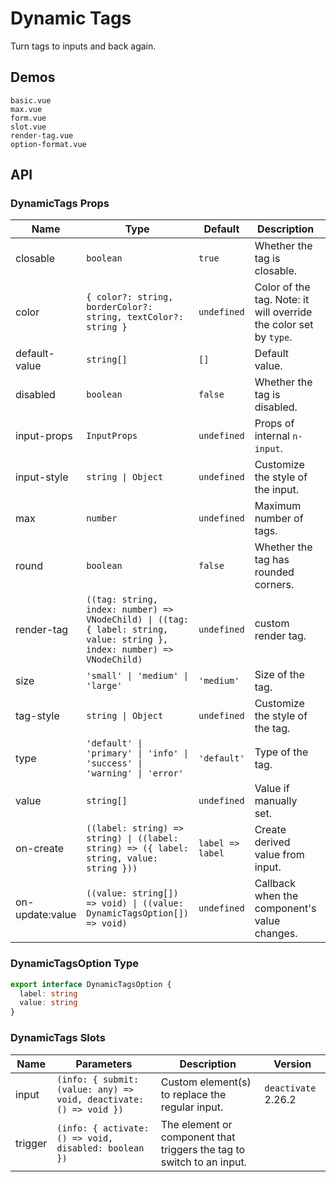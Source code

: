 # Dynamic Tags

Turn tags to inputs and back again.

## Demos

```demo
basic.vue
max.vue
form.vue
slot.vue
render-tag.vue
option-format.vue
```

## API

### DynamicTags Props

| Name | Type | Default | Description | Version |
| --- | --- | --- | --- | --- |
| closable | `boolean` | `true` | Whether the tag is closable. |  |
| color | `{ color?: string, borderColor?: string, textColor?: string }` | `undefined` | Color of the tag. Note: it will override the color set by `type`. |  |
| default-value | `string[]` | `[]` | Default value. |  |
| disabled | `boolean` | `false` | Whether the tag is disabled. |  |
| input-props | `InputProps` | `undefined` | Props of internal `n-input`. | 2.25.0 |
| input-style | `string \| Object` | `undefined` | Customize the style of the input. |  |
| max | `number` | `undefined` | Maximum number of tags. |  |
| round | `boolean` | `false` | Whether the tag has rounded corners. |  |
| render-tag | `((tag: string, index: number) => VNodeChild) \| ((tag: { label: string, value: string }, index: number) => VNodeChild)` | `undefined` | custom render tag. | 2.27.0 |
| size | `'small' \| 'medium' \| 'large'` | `'medium'` | Size of the tag. |  |
| tag-style | `string \| Object` | `undefined` | Customize the style of the tag. |  |
| type | `'default' \| 'primary' \| 'info' \| 'success' \| 'warning' \| 'error'` | `'default'` | Type of the tag. |  |
| value | `string[]` | `undefined` | Value if manually set. |  |
| on-create | `((label: string) => string) \| ((label: string) => ({ label: string, value: string }))` | `label => label` | Create derived value from input. | 2.27.0 |
| on-update:value | `((value: string[]) => void) \| ((value: DynamicTagsOption[]) => void)` | `undefined` | Callback when the component's value changes. |  |

### DynamicTagsOption Type

```ts
export interface DynamicTagsOption {
  label: string
  value: string
}
```

### DynamicTags Slots

| Name | Parameters | Description | Version |
| --- | --- | --- | --- |
| input | `(info: { submit: (value: any) => void, deactivate: () => void })` | Custom element(s) to replace the regular input. | `deactivate` 2.26.2 |
| trigger | `(info: { activate: () => void, disabled: boolean })` | The element or component that triggers the tag to switch to an input. |  |
